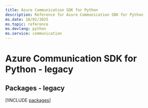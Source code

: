 ```yaml
---
title: Azure Communication SDK for Python
description: Reference for Azure Communication SDK for Python
ms.date: 10/02/2025
ms.topic: reference
ms.devlang: python
ms.service: communication
---
```

# Azure Communication SDK for Python - legacy
## Packages - legacy
[!INCLUDE [packages](communication-index.md)]